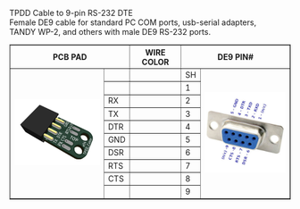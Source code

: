 TPDD Cable to 9-pin RS-232 DTE  
Female DE9 cable for standard PC COM ports, usb-serial adapters,  
TANDY WP-2, and others with male DE9 RS-232 ports.

<table border=1 cellspacing=0>
<tr>
<th colspan=2 width=35%>PCB PAD</th>
<th>WIRE COLOR</th>
<th colspan=2 width=35%>DE9 PIN#</th>
</tr>
<tr>
<td rowspan=99 cellpadding=0><img src=TPDD_Cable_PCB_pads.jpg width=100%></td>
<td></td>
<td></td>
<td>SH</td>
<td rowspan=99 cellpadding=0><img src=DE9F_to_PC.jpg width=100%></td>
</tr>
<tr><td></td><td></td><td>1</td></tr>
<tr><td>RX</td><td></td><td>2</td></tr>
<tr><td>TX</td><td></td><td>3</td></tr>
<tr><td>DTR</td><td></td><td>4</td></tr>
<tr><td>GND</td><td></td><td>5</td></tr>
<tr><td>DSR</td><td></td><td>6</td></tr>
<tr><td>RTS</td><td></td><td>7</td></tr>
<tr><td>CTS</td><td></td><td>8</td></tr>
<tr><td></td><td></td><td>9</td></tr>
</table>
